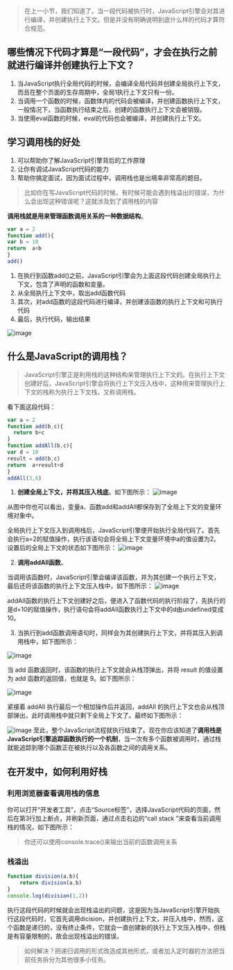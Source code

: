> 在上一小节，我们知道了，当一段代码被执行时，JavaScript引擎会对其进行编译，并创建执行上下文。但是并没有明确说明到底什么样的代码才算符合规范。

## 哪些情况下代码才算是“一段代码”，才会在执行之前就进行编译并创建执行上下文？

1. 当JavaScript执行全局代码的时候，会编译全局代码并创建全局执行上下文，而且在整个页面的生存周期中，全局1执行上下文只有一份。
2. 当调用一个函数的时候，函数体内的代码会被编译，并创建函数执行上下文，一般情况下，当函数执行结束之后，创建的函数执行上下文会被销毁。
3. 当使用eval函数的时候，eval的代码也会被编译，并创建执行上下文。

## 学习调用栈的好处
1. 可以帮助你了解JavaScript引擎背后的工作原理
2. 让你有调试JavaScript代码的能力
3. 帮助你搞定面试，因为面试过程中，调用栈也是出境率非常高的题目。

> 比如你在写JavaScript代码的时候，有时候可能会遇到栈溢出的错误，为什么会出现这种错误呢？这就涉及到了调用栈的内容

**调用栈就是用来管理函数调用关系的一种数据结构**。

```js
var a = 2
function add(){
var b = 10
return  a+b
}
add()
```
1. 在执行到函数add()之前，JavaScript引擎会为上面这段代码创建全局执行上下文，包含了声明的函数和变量。
2. 从全局执行上下文中，取出add函数代码
3. 其次，对add函数的这段代码进行编译，并创建该函数的执行上下文和可执行代码
4. 最后，执行代码，输出结果

![image](https://user-images.githubusercontent.com/72426886/132269395-04ef0fe7-d776-469c-bf79-3edd5147fcc1.png)

## 什么是JavaScript的调用栈？
> JavaScript引擎正是利用栈的这种结构来管理执行上下文的。在执行上下文创建好后，JavaScript引擎会将执行上下文压入栈中，这种用来管理执行上下文的栈称为执行上下文栈，又称调用栈。

看下面这段代码：
```js
var a = 2
function add(b,c){
  return b+c
}
function addAll(b,c){
var d = 10
result = add(b,c)
return  a+result+d
}
addAll(3,6)
```
1. **创建全局上下文，并将其压入栈底**。如下图所示：
![image](https://user-images.githubusercontent.com/72426886/132270187-e8f220ad-83b3-4cad-a902-1deeb65c0d60.png)


从图中你也可以看出，变量a、函数add和addAll都保存到了全局上下文的变量环境对象中。

全局执行上下文压入到调用栈后，JavaScript引擎便开始执行全局代码了。首先会执行a=2的赋值操作，执行该语句会将全局上下文变量环境中a的值设置为2。设置后的全局上下文的状态如下图所示：
![image](https://user-images.githubusercontent.com/72426886/132270209-a539b657-5b35-47bd-ab3a-62ee4e6ac865.png)


2. **调用addAll函数**。

当调用该函数时，JavaScript引擎会编译该函数，并为其创建一个执行上下文，最后还将该函数的执行上下文压入栈中，如下图所示：
![image](https://user-images.githubusercontent.com/72426886/132270221-482e3834-f09f-456e-a12d-ebf53b2b6768.png)


addAll函数的执行上下文创建好之后，便进入了函数代码的执行阶段了，先执行的是d=10的赋值操作，执行语句会将addAll函数执行上下文中的d由undefined变成10。

3. 当执行到add函数调用语句时，同样会为其创建执行上下文，并将其压入到调用栈中，如下图所示：

![image](https://user-images.githubusercontent.com/72426886/132270234-7714773f-2245-4528-8bd7-61de1df8111a.png)

当 add 函数返回时，该函数的执行上下文就会从栈顶弹出，并将 result 的值设置为 add 函数的返回值，也就是 9。如下图所示：

![image](https://user-images.githubusercontent.com/72426886/132270263-53b9a290-2c99-4611-9753-253e7347c35b.png)

紧接着 addAll 执行最后一个相加操作后并返回，addAll 的执行上下文也会从栈顶部弹出，此时调用栈中就只剩下全局上下文了。最终如下图所示：

![image](https://user-images.githubusercontent.com/72426886/132270289-28d244f4-ccc6-4fbe-9b72-0e2012733f08.png)
至此，整个JavaScript流程就执行结束了。现在你应该知道了**调用栈是JavaScript引擎追踪函数执行的一个机制**，当一次有多个函数被调用时，通过栈就能追踪到哪个函数正在被执行以及各函数之间的调用关系。

## 在开发中，如何利用好栈

### 利用浏览器查看调用栈的信息
你可以打开“开发者工具”，点击“Source标签”，选择JavaScript代码的页面，然后在第3行加上断点，并刷新页面，通过点击右边的“call stack ”来查看当前调用栈的情况，如下图所示：


> 你还可以使用console.trace()来输出当前的函数调用关系

### 栈溢出

```js
function division(a,b){
    return division(a,b)
}
console.log(division(1,2))
```
执行这段代码的时候就会出现栈溢出的问题，这是因为当JavaScript引擎开始执行这段代码时，它首先调用dicision，并创建执行上下文，并压入栈中，然而，这个函数是递归的，没有终止条件，它就会一直创建新的执行上下文压入栈中，但栈是有容量限制的，故会出现栈溢出的错误。

> 如何解决？把递归调用的形式改造成其他形式，或者加入定时器的方法把当前任务拆分为其他很多小任务。